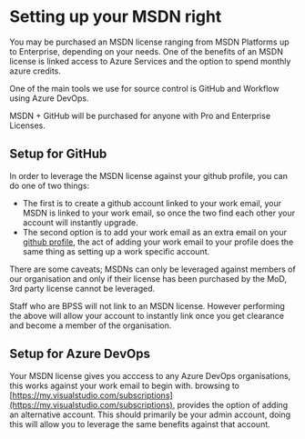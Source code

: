 # Setting up your MSDN right

You may be purchased an MSDN license ranging from MSDN Platforms up to Enterprise, depending on your needs. One of the benefits of an MSDN license is linked access to Azure Services and the option to spend monthly azure credits.

One of the main tools we use for source control is GitHub and Workflow using Azure DevOps.

MSDN + GitHub will be purchased for anyone with Pro and Enterprise Licenses.

## Setup for GitHub

In order to leverage the MSDN license against your github profile, you can do one of two things:

- The first is to create a github account linked to your work email, your MSDN is linked to your work email, so once the two find each other your account will instantly upgrade.
- The second option is to add your work email as an extra email on your [github profile](https://github.com/settings/emails), the act of adding your work email to your profile does the same thing as setting up a work specific account.

There are some caveats; MSDNs can only be leveraged against members of our organisation and only if their license has been purchased by the MoD, 3rd party license cannot be leveraged.

Staff who are BPSS will not link to an MSDN license. However performing the above will allow your account to instantly link once you get clearance and become a member of the organisation.

## Setup for Azure DevOps

Your MSDN license gives you acccess to any Azure DevOps organisations, this works against your work email to begin with. browsing to [https://my.visualstudio.com/subscriptions](https://my.visualstudio.com/subscriptions), provides the option of adding an alternative account. This should primarily be your admin account, doing this will allow you to leverage the same benefits against that account.
